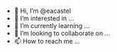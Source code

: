 - 👋 Hi, I’m @eacastel
- 👀 I’m interested in ...
- 🌱 I’m currently learning ...
- 💞️ I’m looking to collaborate on ...
- 📫 How to reach me ...

<!---
eacastel/eacastel is a ✨ special ✨ repository because its `README.md` (this file) appears on your GitHub profile.
You can click the Preview link to take a look at your changes.
--->
